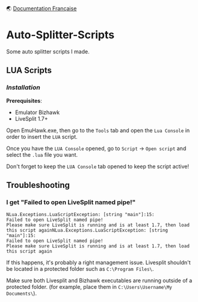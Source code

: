 🌏 [Documentation Française](README.fr.md)

# Auto-Splitter-Scripts
Some auto splitter scripts I made.

## LUA Scripts

### *Installation*

**Prerequisites**: 
- Emulator Bizhawk
- LiveSplit 1.7+

Open EmuHawk.exe, then go to the `Tools` tab and open the `Lua Console` in order to insert the `LUA` script.

Once you have the `LUA Console` opened, go to `Script` -> `Open script` and select the `.lua` file you want.

Don't forget to keep the `LUA Console` tab opened to keep the script active!

## Troubleshooting

### I get "Failed to open LiveSplit named pipe!"

```
NLua.Exceptions.LuaScriptException: [string "main"]:15: 
Failed to open LiveSplit named pipe!
Please make sure LiveSplit is running and is at least 1.7, then load this script againNLua.Exceptions.LuaScriptException: [string "main"]:15: 
Failed to open LiveSplit named pipe!
Please make sure LiveSplit is running and is at least 1.7, then load this script again
```

If this happens, it's probably a right management issue. Livesplit shouldn't be located in a protected folder such as `C:\Program Files\`.

Make sure both Livesplit and Bizhawk executables are running outside of a protected folder. (for example, place them in `C:\Users\Username\My Documents\`).
